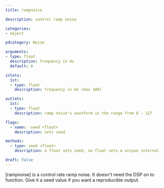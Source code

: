 ```yaml
---
title: rampnoise

description: control ramp noise

categories:
- object

pdcategory: Noise

arguments:
- type: float
  description: frequency in Hz
  default: 0

inlets:
  1st:
  - type: float
    description: frequency in Hz (max 100)

outlets:
  1st:
  - type: float
    description: ramp noise's waveform in the range from 0 - 127

flags:
  - name: -seed <float>
    description: sets seed

methods:
  - type: seed <float>
    description: a float sets seed, no float sets a unique internal

draft: false
---
```


[rampnoise] is a control rate ramp noise. It doesn't need the DSP on to function. Give it a seed value if you want a reproducible output.
